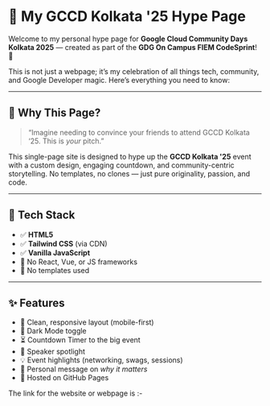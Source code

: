 # 🚀 My GCCD Kolkata '25 Hype Page

Welcome to my personal hype page for **Google Cloud Community Days Kolkata 2025** — created as part of the **GDG On Campus FIEM CodeSprint**! 🎉

This is not just a webpage; it’s my celebration of all things tech, community, and Google Developer magic. Here’s everything you need to know:

---

## 🌟 Why This Page?

> “Imagine needing to convince your friends to attend GCCD Kolkata ‘25. This is *your* pitch.”

This single-page site is designed to hype up the **GCCD Kolkata '25** event with a custom design, engaging countdown, and community-centric storytelling. No templates, no clones — just pure originality, passion, and code.

---

## 🔧 Tech Stack

- ✅ **HTML5**
- ✅ **Tailwind CSS** (via CDN)
- ✅ **Vanilla JavaScript**
- 🚫 No React, Vue, or JS frameworks
- 🚫 No templates used

---

## ✨ Features

- 🎨 Clean, responsive layout (mobile-first)
- 🌙 Dark Mode toggle
- ⏳ Countdown Timer to the big event
- 🎤 Speaker spotlight
- 💡 Event highlights (networking, swags, sessions)
- 💬 Personal message on *why it matters*
- 🚀 Hosted on GitHub Pages

The link for the website or webpage is :-


